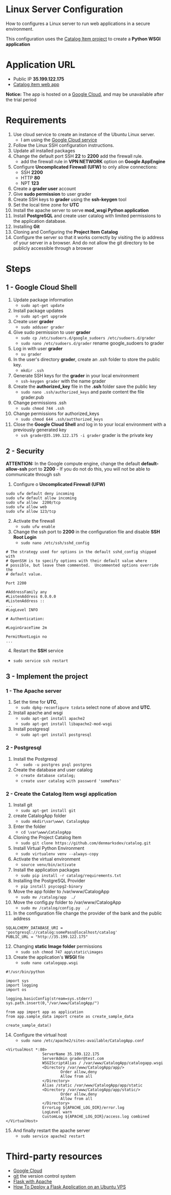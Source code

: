# Linux Server Configuration
How to configures a Linux server to run web applications in a secure environment.

This configuration uses the [Catalog Item project](https://github.com/denmarksdev/linux-server) to create a **Python WSGI application**

# Application URL
- Public IP **35.199.122.175**
- <a href='http://35.199.122.175/catalog/' target='_blank'>Catalog item web app</a> 

**Notice:** The app is hosted on a [Google Cloud](https://cloud.google.com/), and may be unavailable after the trial period

# Requirements
1.  Use cloud service to create an instance of the Ubuntu Linux server. 
    - I am  using the [Google Cloud service](https://cloud.google.com/)  
1.  Follow the Linux SSH configuration instructions.
1.  Update all installed packages
1.  Change the default port SSH **22** to **2200** add the firewall rule.
    - add the firewall rule in **VPN NETWORK** option on **Google AppEngine**
1.  Configure **Uncomplicated Firewall (UFW)** to only allow connections:
    - SSH **2200**
    - HTTP **80**
    - NPT **123**
1. Create a **grader user** account
1. Give **sudo permission** to user grader
1. Create SSH keys to **grader** using the **ssh-keygen** tool
1. Set the local time zone for **UTC**
1. Install the apache server to serve **mod_wsgi Python application**
1. Install **PostgreSQL** and create user catalog with limited permissions to the application database.
1. Installing **Git**
1. Cloning and Configuring the **Project Item Catalog**
1. Configure the server so that it works correctly by visiting the ip address of your server in a browser. And do not allow the git directory to be publicly accessible through a browser

# Steps

## 1 - Google Cloud Shell

1. Update package information
    - `sudo apt-get update`
1. Install package updates  
    - `sudo apt-get upgrade`
1. Create user **grader** 
    - `sudo adduser grader`
1. Give sudo permission to user **grader**
    - `sudo cp /etc/sudoers.d/google_sudoers /etc/sudoers.d/grader`
    - `sudo nano /etc/sudoers.d/grader` rename google_sudoers to grader
1. Log in with user **grader** 
    - `su grader`
1. In the user's directory **grader**, create an .ssh folder to store the public key.
    - `mkdir .ssh`
1. Generate SSH keys for the **grader** in your local environment
    - `ssh-keygen grader` with the name grader
1. Create the **authorized_key** file in the **.ssh** folder save the public key
    - `sudo nano .ssh/authorized_keys` and paste content the file grader.pub 
1. Change permissions .ssh
    - `sudo chmod 744 .ssh`
1. Change permissions for authorized_keys
    - `sudo chmod 644 .ssh/autthorized_keys`
1. Close the **Google Cloud Shell** and log in to your local environment with a previously generated key
    - `ssh grader@35.199.122.175 -i grader` grader is the private key 
## 2 - Security

 **ATTENTION:** In the Google compute engine, change the default **default-allow-ssh** port to **2200**
      - If you do not do this, you will not be able to communicate through ssh

1. Configure o **Uncomplicated Firewall (UFW)**
```
sudo ufw default deny incoming 
sudo ufw default allow incoming 
sudo ufw allow  2200/tcp
sudo ufw allow web
sudo ufw allow 123/tcp 
```
2. Activate the firewall 
    - `sudo ufw enable`
2. Change the ssh port to **2200** in the configuration file and disable **SSH Root Login**
    - `sudo nano /etc/ssh/sshd_config`
```
# The strategy used for options in the default sshd_config shipped with
# OpenSSH is to specify options with their default value where
# possible, but leave them commented.  Uncommented options override the
# default value.

Port 2200

#AddressFamily any
#ListenAddress 0.0.0.0
#ListenAddress ::
...
#LogLevel INFO

# Authentication:

#LoginGraceTime 2m

PermitRootLogin no
...
```	
4. Restart the **SSH** service
- `sudo service ssh restart`

## 3 - Implement the project

### 1 - The Apache server

1. Set the time for **UTC**,
    - `sudo dpkg-reconfigure tzdata` select none of above and **UTC**.
1. Install apache and wsgi
    - `sudo apt-get install apache2`
    - `sudo apt-get install libapache2-mod-wsgi`
1. Install postgresql
    - `sudo apt-get install postgresql`
### 2 - Postgresql
1. Install the Postgresql
    - ` sudo -u postgres psql postgres`
1. Create the database and user catalog
    - `create database catalog;`
    - `create user catalog with password 'somePass'`

### 2 - Create the Catalog Item wsgi application
1. Install git
    - `sudo apt-get install git`
1. create CatalogApp folder
    - `sudo mkdir\var\www\ CatalogApp`
1. Enter the folder
    - `cd \var\www\CatalogApp`
1. Cloning the Project Catalog Item
    - `sudo git clone https://github.com/denmarksdev/catalog.git`
1. Install Virtual Python Environment
    - `sudo virtualenv venv --always-copy`
1. Activate the virtual environment
    - `source venv/bin/activate`
1. Install the application packages
    - `sudo pip install -r catalog/requirements.txt`
1. Installing the PostgreSQL Provider
    - `pip install psycopg2-binary`
1. Move the app folder to /var/www/CatalogApp
    - `sudo mv /catalog/app  ./`
1. Move the config.py folder to /var/www/CatalogApp
    - `sudo mv /catalog/config.py  ./`
1. In the configuration file change the provider of the bank and the public address
```
SQLALCHEMY_DATABASE_URI = 'postgresql://catalog:somePass@localhost/catalog'
PUBLIC_URL = "http://35.199.122.175"
```
12. Changing **static Image folder** permissions
    - `sudo ssh chmod 747 app\static\images`
13. Create the application's **WSGI** file
    - `sudo nano catalogapp.wsgi`
```
#!/usr/bin/python

import sys
import logging
import os

logging.basicConfig(stream=sys.stderr)
sys.path.insert(0,"/var/www/CatalogApp/")

from app import app as application
from app.sample_data import create as create_sample_data

create_sample_data()
```
14. Configure the virtual host
    - `sudo nano /etc/apache2/sites-available/CatalogApp.conf`
```
<VirtualHost *:80>
                ServerName 35.199.122.175
                ServerAdmin grader@test.com
                WSGIScriptAlias / /var/www/CatalogApp/catalogapp.wsgi
                <Directory /var/www/CatalogApp/app/>
                        Order allow,deny
                        Allow from all
                </Directory>
                Alias /static /var/www/CatalogApp/app/static
                <Directory /var/www/CatalogApp/app/static/>
                        Order allow,deny
                        Allow from all
                </Directory>
                ErrorLog ${APACHE_LOG_DIR}/error.log
                LogLevel warn
                CustomLog ${APACHE_LOG_DIR}/access.log combined
</VirtualHost>
```

15. And finally restart the apache server
    - `sudo service apache2 restart`

# Third-party resources
   
  - [Google Cloud](https://cloud.google.com/)
  - [git](https://git-scm.com/) the version control system  
  - [Flask with Apache](http://flask.pocoo.org/docs/1.0/deploying/mod_wsgi/)
  - [How To Deploy a Flask Application on an Ubuntu VPS](https://www.digitalocean.com/community/tutorials/how-to-deploy-a-flask-application-on-an-ubuntu-vps)
  
